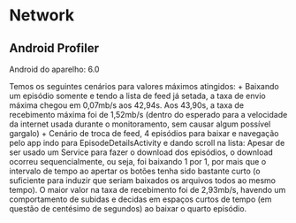 # Network

## Android Profiler

Android do aparelho: 6.0

Temos os seguintes cenários para valores máximos atingidos:
	+ Baixando um episódio somente e tendo a lista de feed já setada, a taxa de envio máxima chegou em 0,07mb/s aos 42,94s. Aos 43,90s, a taxa de recebimento máxima foi de 1,52mb/s (dentro do esperado para a velocidade da internet usada durante o monitoramento, sem causar algum possível gargalo)
	+ Cenário de troca de feed, 4 episódios para baixar e navegação pelo app indo para EpisodeDetailsActivity e dando scroll na lista: Apesar de ser usado um Service para fazer o download dos episódios, o download ocorreu sequencialmente, ou seja, foi baixando 1 por 1, por mais que o intervalo de tempo ao apertar os botões tenha sido bastante curto (o suficiente para induzir que seriam baixados os arquivos todos ao mesmo tempo). O maior valor na taxa de recebimento foi de 2,93mb/s, havendo um comportamento de subidas e decidas em espaços curtos de tempo (em questão de centésimo de segundos) ao baixar o quarto episódio. 